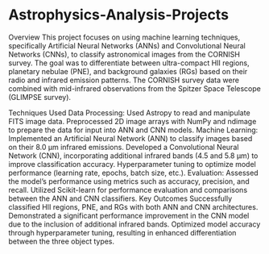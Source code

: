 # Astrophysics-Analysis-Projects

Overview
This project focuses on using machine learning techniques, specifically Artificial Neural Networks (ANNs) and Convolutional Neural Networks (CNNs), to classify astronomical images from the CORNISH survey. The goal was to differentiate between ultra-compact HII regions, planetary nebulae (PNE), and background galaxies (RGs) based on their radio and infrared emission patterns. The CORNISH survey data were combined with mid-infrared observations from the Spitzer Space Telescope (GLIMPSE survey).

Techniques Used
Data Processing:
Used Astropy to read and manipulate FITS image data.
Preprocessed 2D image arrays with NumPy and ndimage to prepare the data for input into ANN and CNN models.
Machine Learning:
Implemented an Artificial Neural Network (ANN) to classify images based on their 8.0 μm infrared emissions.
Developed a Convolutional Neural Network (CNN), incorporating additional infrared bands (4.5 and 5.8 μm) to improve classification accuracy.
Hyperparameter tuning to optimize model performance (learning rate, epochs, batch size, etc.).
Evaluation:
Assessed the model’s performance using metrics such as accuracy, precision, and recall.
Utilized Scikit-learn for performance evaluation and comparisons between the ANN and CNN classifiers.
Key Outcomes
Successfully classified HII regions, PNE, and RGs with both ANN and CNN architectures.
Demonstrated a significant performance improvement in the CNN model due to the inclusion of additional infrared bands.
Optimized model accuracy through hyperparameter tuning, resulting in enhanced differentiation between the three object types.
